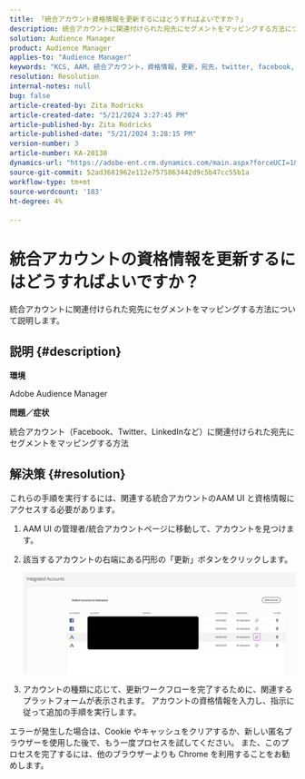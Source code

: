 ```yaml
---
title: 「統合アカウント資格情報を更新するにはどうすればよいですか？」
description: 統合アカウントに関連付けられた宛先にセグメントをマッピングする方法について説明します。
solution: Audience Manager
product: Audience Manager
applies-to: "Audience Manager"
keywords: "KCS, AAM，統合アカウント，資格情報，更新，宛先，twitter, facebook, linkedin"
resolution: Resolution
internal-notes: null
bug: false
article-created-by: Zita Rodricks
article-created-date: "5/21/2024 3:27:45 PM"
article-published-by: Zita Rodricks
article-published-date: "5/21/2024 3:28:15 PM"
version-number: 3
article-number: KA-20130
dynamics-url: "https://adobe-ent.crm.dynamics.com/main.aspx?forceUCI=1&pagetype=entityrecord&etn=knowledgearticle&id=f6fcb5aa-8617-ef11-9f89-6045bd06eea5"
source-git-commit: 52ad3681962e112e7575863442d9c5b47cc55b1a
workflow-type: tm+mt
source-wordcount: '183'
ht-degree: 4%

---
```


# 統合アカウントの資格情報を更新するにはどうすればよいですか？


統合アカウントに関連付けられた宛先にセグメントをマッピングする方法について説明します。

## 説明 {#description}


<b>環境</b>

Adobe Audience Manager

<b>問題／症状</b>

統合アカウント（Facebook、Twitter、LinkedInなど）に関連付けられた宛先にセグメントをマッピングする方法


## 解決策 {#resolution}


これらの手順を実行するには、関連する統合アカウントのAAM UI と資格情報にアクセスする必要があります。

1. AAM UI の管理者/統合アカウントページに移動して、アカウントを見つけます。
2. 該当するアカウントの右端にある円形の「更新」ボタンをクリックします。



   ![](assets/6e040206-7307-ed11-82e4-00224809a9e0.png)


3. アカウントの種類に応じて、更新ワークフローを完了するために、関連するプラットフォームが表示されます。 アカウントの資格情報を入力し、指示に従って追加の手順を実行します。


エラーが発生した場合は、Cookie やキャッシュをクリアするか、新しい匿名ブラウザーを使用した後で、もう一度プロセスを試してください。 また、このプロセスを完了するには、他のブラウザーよりも Chrome を利用することをお勧めします。
